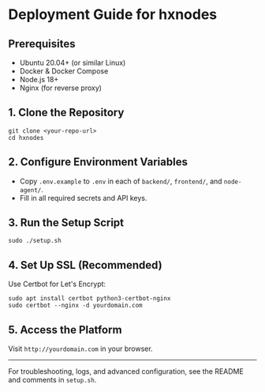 # Deployment Guide for hxnodes

## Prerequisites
- Ubuntu 20.04+ (or similar Linux)
- Docker & Docker Compose
- Node.js 18+
- Nginx (for reverse proxy)

## 1. Clone the Repository
```
git clone <your-repo-url>
cd hxnodes
```

## 2. Configure Environment Variables
- Copy `.env.example` to `.env` in each of `backend/`, `frontend/`, and `node-agent/`.
- Fill in all required secrets and API keys.

## 3. Run the Setup Script
```
sudo ./setup.sh
```

## 4. Set Up SSL (Recommended)
Use Certbot for Let's Encrypt:
```
sudo apt install certbot python3-certbot-nginx
sudo certbot --nginx -d yourdomain.com
```

## 5. Access the Platform
Visit `http://yourdomain.com` in your browser.

---

For troubleshooting, logs, and advanced configuration, see the README and comments in `setup.sh`. 
